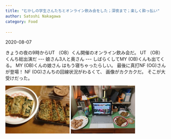 ```yaml
---
title: "むかしの学生さんたちとオンライン飲み会をした；深夜まで；楽しく酔っ払い"
author: Satoshi Nakagawa
category: Food

---
```


2020-08-07

 きょうの夜の9時からUT （OB）くん開催のオンライン飲み会だ。
UT （OB）くんち総出演だ ---
娘さん3人と奥さん ---
しばらくしてMY (OB)くんも出てくる。
MY (OB)くんの娘さん
はもう寝ちゃったらしい。
最後に真打NF (OG)さんが登場！
NF (OG)さんちの回線状況がわるくて、
画像がカクカクだ。
そこが大受けだった。

<img src="/pict/2020-08-07-nomikai-1.jpg" alt="" width="200"/>
<img src="/pict/2020-08-07-nomikai-2.jpg" alt="" width="200"/>

